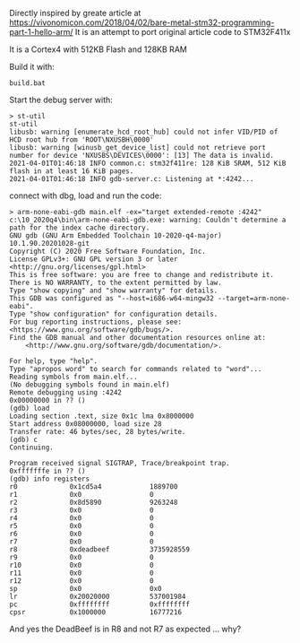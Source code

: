 Directly inspired by greate article at https://vivonomicon.com/2018/04/02/bare-metal-stm32-programming-part-1-hello-arm/
It is an attempt to port original article code to STM32F411x

It is a Cortex4 with  512KB Flash and 128KB RAM

Build it with:

    build.bat

Start the debug server with:

    > st-util
    st-util
    libusb: warning [enumerate_hcd_root_hub] could not infer VID/PID of HCD root hub from 'ROOT\NXUSBH\0000'
    libusb: warning [winusb_get_device_list] could not retrieve port number for device 'NXUSBS\DEVICES\0000': [13] The data is invalid.
    2021-04-01T01:46:18 INFO common.c: stm32f411re: 128 KiB SRAM, 512 KiB flash in at least 16 KiB pages.
    2021-04-01T01:46:18 INFO gdb-server.c: Listening at *:4242...

connect with dbg, load and run the code:

    > arm-none-eabi-gdb main.elf -ex="target extended-remote :4242"
    c:\10_2020q4\bin\arm-none-eabi-gdb.exe: warning: Couldn't determine a path for the index cache directory.
    GNU gdb (GNU Arm Embedded Toolchain 10-2020-q4-major) 10.1.90.20201028-git
    Copyright (C) 2020 Free Software Foundation, Inc.
    License GPLv3+: GNU GPL version 3 or later <http://gnu.org/licenses/gpl.html>
    This is free software: you are free to change and redistribute it.
    There is NO WARRANTY, to the extent permitted by law.
    Type "show copying" and "show warranty" for details.
    This GDB was configured as "--host=i686-w64-mingw32 --target=arm-none-eabi".
    Type "show configuration" for configuration details.
    For bug reporting instructions, please see:
    <https://www.gnu.org/software/gdb/bugs/>.
    Find the GDB manual and other documentation resources online at:
        <http://www.gnu.org/software/gdb/documentation/>.
    
    For help, type "help".
    Type "apropos word" to search for commands related to "word"...
    Reading symbols from main.elf...
    (No debugging symbols found in main.elf)
    Remote debugging using :4242
    0x00000000 in ?? ()
    (gdb) load
    Loading section .text, size 0x1c lma 0x8000000
    Start address 0x08000000, load size 28
    Transfer rate: 46 bytes/sec, 28 bytes/write.
    (gdb) c
    Continuing.
    
    Program received signal SIGTRAP, Trace/breakpoint trap.
    0xfffffffe in ?? ()
    (gdb) info registers
    r0             0x1cd5a4            1889700
    r1             0x0                 0
    r2             0x8d5890            9263248
    r3             0x0                 0
    r4             0x0                 0
    r5             0x0                 0
    r6             0x0                 0
    r7             0x0                 0
    r8             0xdeadbeef          3735928559
    r9             0x0                 0
    r10            0x0                 0
    r11            0x0                 0
    r12            0x0                 0
    sp             0x0                 0x0
    lr             0x20020000          537001984
    pc             0xffffffff          0xffffffff
    cpsr           0x1000000           16777216



And yes the DeadBeef is in R8 and not R7 as expected ... why?